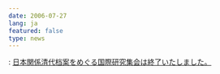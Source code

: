 ```yaml
---
date: 2006-07-27
lang: ja
featured: false
type: news
---
```

: <a href="news-2007/060711kokusai.html">日本関係清代档案をめぐる国際研究集会は終了いたしました。</a>

